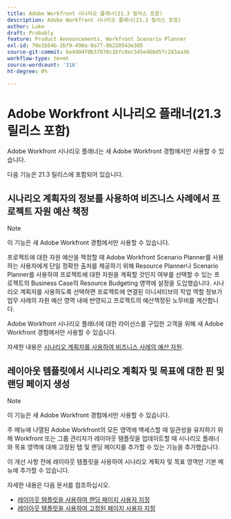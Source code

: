 ```yaml
---
title: Adobe Workfront 시나리오 플래너(21.3 릴리스 포함)
description: Adobe Workfront 시나리오 플래너(21.3 릴리스 포함)
author: Luke
draft: Probably
feature: Product Announcements, Workfront Scenario Planner
exl-id: 70e1b54b-2bf9-498a-8a77-9b220543e385
source-git-commit: be4904f0b37870c1bfc8ec345e468d5fc283aa36
workflow-type: tm+mt
source-wordcount: '316'
ht-degree: 0%

---
```


# Adobe Workfront 시나리오 플래너(21.3 릴리스 포함)

Adobe Workfront 시나리오 플래너는 새 Adobe Workfront 경험에서만 사용할 수 있습니다.

다음 기능은 21.3 릴리스에 포함되어 있습니다.

## 시나리오 계획자의 정보를 사용하여 비즈니스 사례에서 프로젝트 자원 예산 책정

>[!NOTE]
>
>이 기능은 새 Adobe Workfront 경험에서만 사용할 수 있습니다.

프로젝트에 대한 자원 예산을 책정할 때 Adobe Workfront Scenario Planner를 사용하는 사용자에게 단일 정확한 출처를 제공하기 위해 Resource Planner나 Scenario Planner를 사용하여 프로젝트에 대한 자원을 계획할 것인지 여부를 선택할 수 있는 프로젝트의 Business Case의 Resource Budgeting 영역에 설정을 도입했습니다. 시나리오 계획자를 사용하도록 선택하면 프로젝트에 연결된 이니셔티브의 작업 역할 정보가 업무 사례의 자원 예산 영역 내에 반영되고 프로젝트의 예산책정된 노무비를 계산합니다.

Adobe Workfront 시나리오 플래너에 대한 라이선스를 구입한 고객을 위해 새 Adobe Workfront 경험에서만 사용할 수 있습니다.

자세한 내용은 [시나리오 계획자를 사용하여 비즈니스 사례의 예산 자원](../../../manage-work/projects/define-a-business-case/budget-resources-in-business-case-use-scenario-planner.md).

## 레이아웃 템플릿에서 시나리오 계획자 및 목표에 대한 핀 및 랜딩 페이지 생성

>[!NOTE]
>
>이 기능은 새 Adobe Workfront 경험에서만 사용할 수 있습니다.

주 메뉴에 나열된 Adobe Workfront의 모든 영역에 액세스할 때 일관성을 유지하기 위해 Workfront 또는 그룹 관리자가 레이아웃 템플릿을 업데이트할 때 시나리오 플래너와 목표 영역에 대해 고정된 탭 및 랜딩 페이지를 추가할 수 있는 기능을 추가했습니다.

이 개선 사항 전에 레이아웃 템플릿을 사용하여 시나리오 계획자 및 목표 영역만 기본 메뉴에 추가할 수 있습니다.

자세한 내용은 다음 문서를 참조하십시오.

* [레이아웃 템플릿을 사용하여 랜딩 페이지 사용자 지정](../../../administration-and-setup/customize-workfront/use-layout-templates/customize-landing-page.md)
* [레이아웃 템플릿을 사용하여 고정된 페이지 사용자 지정](../../../administration-and-setup/customize-workfront/use-layout-templates/customize-pinned-pages.md)

